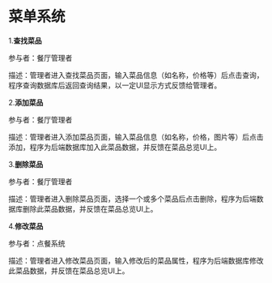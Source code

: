 # 菜单系统

1.**查找菜品**

参与者：餐厅管理者

描述：管理者进入查找菜品页面，输入菜品信息（如名称，价格等）后点击查询，程序查询数据库后返回查询结果，以一定UI显示方式反馈给管理者。

2.**添加菜品**

参与者：餐厅管理者

描述：管理者进入添加菜品页面，输入菜品信息（如名称，价格，图片等）后点击添加，程序为后端数据库加入此菜品数据，并反馈在菜品总览UI上。

3.**删除菜品**

参与者：餐厅管理者

描述：管理者进入删除菜品页面，选择一个或多个菜品后点击删除，程序为后端数据库删除此菜品数据，并反馈在菜品总览UI上。

4.**修改菜品**

参与者：点餐系统

描述：管理者进入修改菜品页面，输入修改后的菜品属性，程序为后端数据库修改此菜品数据，并反馈在菜品总览UI上。
